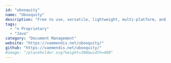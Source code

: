 ```yaml
---
id: "ubooquity"
name: "Ubooquity"
description: "Free to use, versatile, lightweight, multi-platform, and secure home server for your comic and e-book library."
tags:
  - "⊘ Proprietary"
  - "Java"
category: "Document Management"
website: "https://vaemendis.net/ubooquity/"
github: "https://vaemendis.net/ubooquity/"
#image: "/placeholder.svg?height=300&width=400"
---
```


